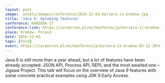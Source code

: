 ```yaml
---
layout: post
image:  assets/images/conference/2016-12-03-kariera-it-krakow.jpg
title: 'Java 9: Upcoming features'
conference: KARIERA IT
conference-link: https://careercon.pl/en/konferencja/kariera-it-krakow-03-12-2016
place: Kraków, Poland
date: 2016-12-03
tags: [Talk]
event: https://careercon.pl/en/konferencja/kariera-it-krakow-03-12-2016
---
```


Java 9 is still more than a year ahead, but a lot of features have been already accepted: JSON API, Process API, REPL and the most awaited one – Jigsaw Project. This talk will focus on the overview of Java 9 features with some concrete practical examples using JDK 9 Early Access.